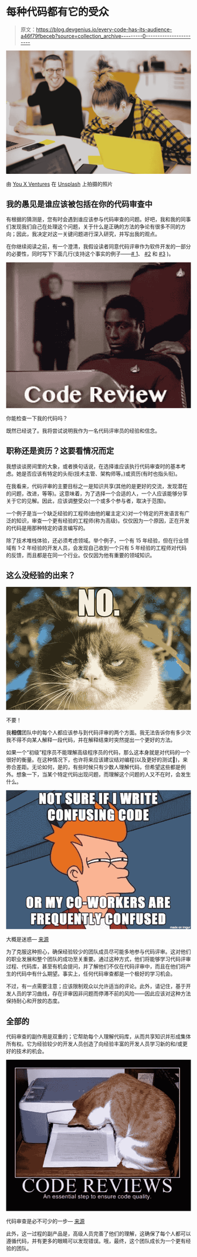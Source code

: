 # 每种代码都有它的受众

> 原文：<https://blog.devgenius.io/every-code-has-its-audience-a46f79fbeceb?source=collection_archive---------0----------------------->

![](img/ea6337cd03274d4627bc713a0229da86.png)

由 [You X Ventures](https://unsplash.com/@youxventures?utm_source=medium&utm_medium=referral) 在 [Unsplash](https://unsplash.com?utm_source=medium&utm_medium=referral) 上拍摄的照片

## 我的愚见是谁应该被包括在你的代码审查中

有根据的猜测是，您有时会遇到谁应该参与代码审查的问题。好吧，我和我的同事们发现我们自己在处理这个问题，关于什么是正确的方法的争论有很多不同的方向；因此，我决定对这一关键问题进行深入研究，并写出我的观点。

在你继续阅读之前，有一个澄清，我假设读者同意代码评审作为软件开发的一部分的必要性，同时写下下面几行(支持这个事实的例子——[# 1](https://google.github.io/eng-practices/review/reviewer/)、 [#2](https://auth0.com/blog/conducting-effective-code-reviews/) 和 [#3](https://blog.pragmaticengineer.com/good-code-reviews-better-code-reviews/) )。

![](img/d633939b6d758b7f7d9a2afd076c5597.png)

你能检查一下我的代码吗？

既然已经说了。我将尝试说明我作为一名代码评审员的经验和信念。

## 职称还是资历？这要看情况而定

我想谈谈房间里的大象，或者换句话说，在选择谁应该执行代码审查时的基本考虑。她是否应该有特定的头衔(技术主管、架构师等。)或资历(有时也指头衔)。

在我看来，代码评审的主要目标之一是知识共享(其他的是更好的交流，发现潜在的问题，改进，等等)。这意味着，为了选择一个合适的人，一个人应该能够分享关于它的见解。因此，应该调整受众(一个或多个参与者，取决于范围)。

一个例子是当一个缺乏经验的工程师(由他的雇主定义)对一个特定的开发语言有广泛的知识，审查一个更有经验的工程师(称为高级)。仅仅因为一个原因，正在开发的代码是用那种特定的语言编写的。

除了技术堆栈体验，还必须考虑领域。举个例子，一个有 15 年经验，但在行业领域有 1-2 年经验的开发人员，会发现自己收到一个只有 5 年经验的工程师对代码的反馈，而且都是在同一个行业。仅仅因为他有重要的领域知识。

## 这么没经验的出来？

![](img/7ce8bdebb4eebf5b0906ad4906ceefed.png)

不要！

我**相信**团队中的每个人都应该参与到代码评审的两个方面。我无法告诉你有多少次我不得不向某人解释一段代码，并在解释结束时突然提出一个更好的方法。

如果一个“初级”程序员不能理解高级程序员的代码，那么这本身就是对代码的一个很好的衡量。在这种情况下，也许将来应该建议结对编程(以及更好的测试🤔)，来弥合差距。无论如何，是的，有些时候只有少数人理解代码，但希望这些都是例外。想象一下，当某个特定代码出现问题，而理解这个问题的人又不在时，会发生什么。

![](img/7c75bab943fc952fdc28e6b3183b8dc9.png)

大概是迷惑— [来源](https://miro.medium.com/max/552/0*Ak-hWgbRp2RSD8iM.png)

为了克服这种担心，确保经验较少的团队成员尽可能多地参与代码评审。这对他们的职业发展和整个团队的成功至关重要。通过这种方式，他们将能够学习代码评审过程、代码库，甚至有机会提问，并了解他们不仅在代码评审中，而且在他们将产生的代码中有什么期望。事实上，任何代码审查都是一个极好的学习机会。

不过，有一点需要注意；应该限制观众以允许适当的评论。此外，请记住，基于开发人员的学习曲线，存在评审因非问题而停滞不前的风险——因此应该对这种方法保持耐心和开放的态度。

## 全部的

代码审查的副作用是双重的；它帮助每个人理解代码库，从而共享知识并形成集体所有权。它为经验较少的开发人员创造了向经验丰富的开发人员学习新的和/或更好的技术的机会。

![](img/37c61dfbeb575dcfd40e03407ec5a74c.png)

代码审查是必不可少的一步— [来源](https://www.pinterest.com/pin/81275968247481134/)

此外，这一过程的副产品是，高级人员完善了他们的理解，这确保了每个人都可以遵循代码，并有更多的眼睛可以发现错误。哦，最终，这个团队成长为一个更有经验的团队。